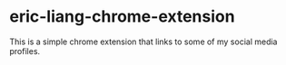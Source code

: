 # eric-liang-chrome-extension
This is a simple chrome extension that links to some of my social media profiles.
